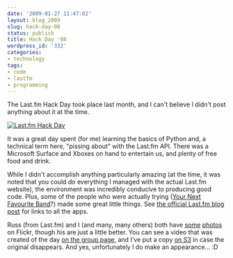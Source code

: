 ```yaml
---
date: '2009-01-27 11:47:02'
layout: blog_2009
slug: hack-day-08
status: publish
title: Hack Day '08
wordpress_id: '332'
categories:
- technology
tags:
- code
- lastfm
- programming
---
```


The Last.fm Hack Day took place last month, and I can't believe I didn't post
anything about it at the time.

[![Last.fm Hack Day](http://farm4.static.flickr.com/3067/3109503067_caf8af4e84.jpg)](http://flickr.com/photos/russss/3109503067/)

It was a great day spent (for me) learning the basics of Python and, a
technical term here, "pissing about" with the Last.fm API. There was a
Microsoft Surface and Xboxes on hand to entertain us, and plenty of free food
and drink.

While I didn't accomplish anything particularly amazing (at the time, it was
noted that you could do everything I managed with the actual Last.fm website),
the environment was incredibly conducive to producing good code. Plus, some of
the people who were actually trying ([Your Next Favourite
Band](http://yournextfavband.com/)?) made some great little things. See [the
official Last.fm blog post](http://blog.last.fm/2008/12/22/hack-day-2008) for
links to all the apps.

Russ (from Last.fm) and I (and many, many others) both have
[some](http://flickr.com/photos/russss/sets/72157611206271411/)
[photos](http://flickr.com/photos/alexmuller/3109888937/) on Flickr, though
his are just a little better. You can see a video that was created of the day
[on the group page](http://www.last.fm/group/Hack+Day), and I've put a copy
[on S3](http://alexmuller.s3.amazonaws.com/static/blog/2009-01-26-hackday.flv)
in case the original disappears. And yes, unfortunately I do make an
appearance... :D
